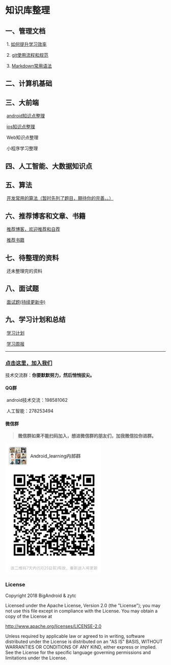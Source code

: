 

# 知识库整理

## 一、管理文档

​	1. [如何提升学习效率](管理文档/1.如何提升学习效率.md)

​	2. [git使用流程和规范](管理文档/git使用流程和规范.md)

​	3. [Markdown常用语法](管理文档/Markdown常用语法.md)

## 二、计算机基础



## 三、大前端

​	[android知识点整理](Android技术点/SUMMARY.md)

​	[ios知识点整理](ios知识点整理/README.md)

​	Web知识点整理

​	小程序学习整理

## 四、人工智能、大数据知识点




## 五、算法

​	[开发常用的算法（暂时先列了题目，期待你的完善。。）](算法/常用算法.md)

## 六、推荐博客和文章、书籍

​	[推荐博客，欢迎推荐和自荐](推荐博客和文章/推荐文章.md)

​	[推荐书籍](推荐博客和文章/推荐书籍和课程.md)

## 七、待整理的资料

​       还未整理完的资料

## 八、面试题

​      [面试题(持续更新中)](面试题/面试.md)

## 九、学习计划和总结

​	[学习计划](学习计划.md)

​	[学习周报](学习周报.md)



------

### [点击这里，加入我们](关于我们/关于我们.md)

技术交流群：**你要默默努力，然后悄悄拔尖。**

#### QQ群

​	android技术交流：198581062

​	人工智能：278253494

#### 微信群

> **微信群如果不能扫码加入，想进微信群的朋友们，加我微信拉你进群。**

 <img src="./关于我们/微信群.jpg" width="300" alt="图片名称"/>



### License

Copyright 2018 BigAndroid & zytc

Licensed under the Apache License, Version 2.0 (the "License"); you may not use this file except in compliance with the License. You may obtain a copy of the License at

<http://www.apache.org/licenses/LICENSE-2.0>

Unless required by applicable law or agreed to in writing, software distributed under the License is distributed on an "AS IS" BASIS, WITHOUT WARRANTIES OR CONDITIONS OF ANY KIND, either express or implied. See the License for the specific language governing permissions and limitations under the License.